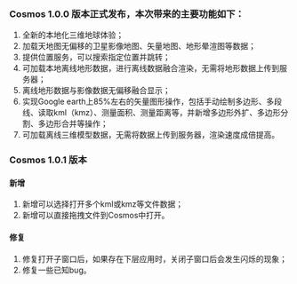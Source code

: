 ### Cosmos 1.0.0 版本正式发布，本次带来的主要功能如下：

1. 全新的本地化三维地球体验；
2. 加载天地图无偏移的卫星影像地图、矢量地图、地形晕渲图等数据；
3. 提供位置服务，可以搜索指定位置并跳转；
4. 可加载本地离线地形数据，进行离线数据融合渲染，无需将地形数据上传到服务器；
5. 离线地形数据与影像数据无偏移融合显示；
6. 实现Google earth上85%左右的矢量图形操作，包括手动绘制多边形、多段线、读取kml（kmz）、测量面积、测量距离等，并新增多边形外扩、多边形分割、多边形合并等操作；
7. 可加载离线三维模型数据，无需将数据上传到服务器，渲染速度成倍提高。

### Cosmos 1.0.1 版本

#### 新增
1. 新增可以选择打开多个kml或kmz等文件数据；
2. 新增可以直接拖拽文件到Cosmos中打开。
#### 修复
1. 修复打开子窗口后，如果存在下层应用时，关闭子窗口后会发生闪烁的现象；
2. 修复一些已知bug。

